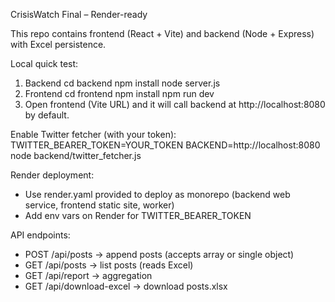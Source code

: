 CrisisWatch Final – Render-ready

This repo contains frontend (React + Vite) and backend (Node + Express) with Excel persistence.

Local quick test:
1. Backend
   cd backend
   npm install
   node server.js
2. Frontend
   cd frontend
   npm install
   npm run dev
3. Open frontend (Vite URL) and it will call backend at http://localhost:8080 by default.

Enable Twitter fetcher (with your token):
TWITTER_BEARER_TOKEN=YOUR_TOKEN BACKEND=http://localhost:8080 node backend/twitter_fetcher.js

Render deployment:
- Use render.yaml provided to deploy as monorepo (backend web service, frontend static site, worker)
- Add env vars on Render for TWITTER_BEARER_TOKEN

API endpoints:
- POST /api/posts -> append posts (accepts array or single object)
- GET  /api/posts -> list posts (reads Excel)
- GET  /api/report -> aggregation
- GET  /api/download-excel -> download posts.xlsx
